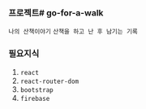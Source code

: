 ### 프로젝트# go-for-a-walk
`나의 산책이야기`
`산책을 하고 난 후 남기는 기록`

### 필요지식
1. `react`
2. `react-router-dom`
3. `bootstrap`
4. `firebase`